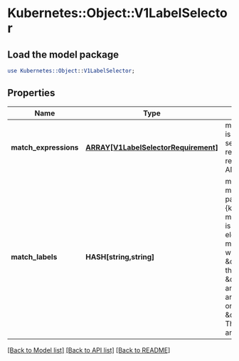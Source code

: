# Kubernetes::Object::V1LabelSelector

## Load the model package
```perl
use Kubernetes::Object::V1LabelSelector;
```

## Properties
Name | Type | Description | Notes
------------ | ------------- | ------------- | -------------
**match_expressions** | [**ARRAY[V1LabelSelectorRequirement]**](V1LabelSelectorRequirement.md) | matchExpressions is a list of label selector requirements. The requirements are ANDed. | [optional] 
**match_labels** | **HASH[string,string]** | matchLabels is a map of {key,value} pairs. A single {key,value} in the matchLabels map is equivalent to an element of matchExpressions, whose key field is \&quot;key\&quot;, the operator is \&quot;In\&quot;, and the values array contains only \&quot;value\&quot;. The requirements are ANDed. | [optional] 

[[Back to Model list]](../README.md#documentation-for-models) [[Back to API list]](../README.md#documentation-for-api-endpoints) [[Back to README]](../README.md)


